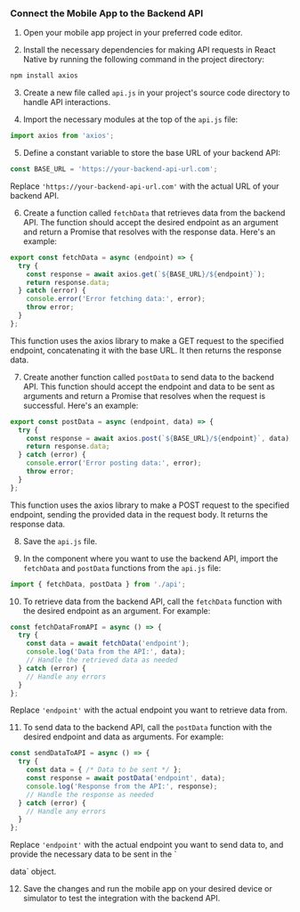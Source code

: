 

### Connect the Mobile App to the Backend API

1. Open your mobile app project in your preferred code editor.

2. Install the necessary dependencies for making API requests in React Native by running the following command in the project directory:
```bash
npm install axios
```

3. Create a new file called `api.js` in your project's source code directory to handle API interactions.

4. Import the necessary modules at the top of the `api.js` file:
```javascript
import axios from 'axios';
```

5. Define a constant variable to store the base URL of your backend API:
```javascript
const BASE_URL = 'https://your-backend-api-url.com';
```
Replace `'https://your-backend-api-url.com'` with the actual URL of your backend API.

6. Create a function called `fetchData` that retrieves data from the backend API. The function should accept the desired endpoint as an argument and return a Promise that resolves with the response data. Here's an example:
```javascript
export const fetchData = async (endpoint) => {
  try {
    const response = await axios.get(`${BASE_URL}/${endpoint}`);
    return response.data;
  } catch (error) {
    console.error('Error fetching data:', error);
    throw error;
  }
};
```
This function uses the axios library to make a GET request to the specified endpoint, concatenating it with the base URL. It then returns the response data.

7. Create another function called `postData` to send data to the backend API. This function should accept the endpoint and data to be sent as arguments and return a Promise that resolves when the request is successful. Here's an example:
```javascript
export const postData = async (endpoint, data) => {
  try {
    const response = await axios.post(`${BASE_URL}/${endpoint}`, data);
    return response.data;
  } catch (error) {
    console.error('Error posting data:', error);
    throw error;
  }
};
```
This function uses the axios library to make a POST request to the specified endpoint, sending the provided data in the request body. It returns the response data.

8. Save the `api.js` file.

9. In the component where you want to use the backend API, import the `fetchData` and `postData` functions from the `api.js` file:
```javascript
import { fetchData, postData } from './api';
```

10. To retrieve data from the backend API, call the `fetchData` function with the desired endpoint as an argument. For example:
```javascript
const fetchDataFromAPI = async () => {
  try {
    const data = await fetchData('endpoint');
    console.log('Data from the API:', data);
    // Handle the retrieved data as needed
  } catch (error) {
    // Handle any errors
  }
};
```
Replace `'endpoint'` with the actual endpoint you want to retrieve data from.

11. To send data to the backend API, call the `postData` function with the desired endpoint and data as arguments. For example:
```javascript
const sendDataToAPI = async () => {
  try {
    const data = { /* Data to be sent */ };
    const response = await postData('endpoint', data);
    console.log('Response from the API:', response);
    // Handle the response as needed
  } catch (error) {
    // Handle any errors
  }
};
```
Replace `'endpoint'` with the actual endpoint you want to send data to, and provide the necessary data to be sent in the `

data` object.

12. Save the changes and run the mobile app on your desired device or simulator to test the integration with the backend API.
